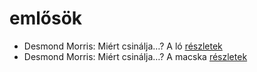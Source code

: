 # emlősök

- Desmond Morris: Miért csinálja…? A ló [részletek](_details/%7Bopf.creator%7D.md#id_416)
- Desmond Morris: Miért csinálja…? A macska [részletek](_details/%7Bopf.creator%7D.md#id_415)